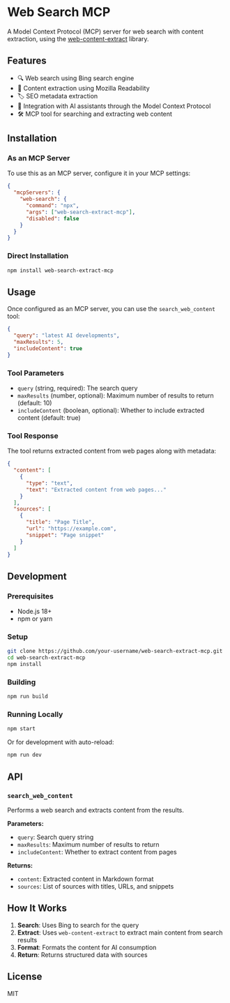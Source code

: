 # Web Search MCP

A Model Context Protocol (MCP) server for web search with content extraction, using the [web-content-extract](https://www.npmjs.com/package/web-content-extract) library.

## Features

- 🔍 Web search using Bing search engine
- 📄 Content extraction using Mozilla Readability
- 🏷️ SEO metadata extraction
- 🧠 Integration with AI assistants through the Model Context Protocol
- 🛠️ MCP tool for searching and extracting web content

## Installation

### As an MCP Server

To use this as an MCP server, configure it in your MCP settings:

```json
{
  "mcpServers": {
    "web-search": {
      "command": "npx",
      "args": ["web-search-extract-mcp"],
      "disabled": false
    }
  }
}
```

### Direct Installation

```bash
npm install web-search-extract-mcp
```

## Usage

Once configured as an MCP server, you can use the `search_web_content` tool:

```json
{
  "query": "latest AI developments",
  "maxResults": 5,
  "includeContent": true
}
```

### Tool Parameters

- `query` (string, required): The search query
- `maxResults` (number, optional): Maximum number of results to return (default: 10)
- `includeContent` (boolean, optional): Whether to include extracted content (default: true)

### Tool Response

The tool returns extracted content from web pages along with metadata:

```json
{
  "content": [
    {
      "type": "text",
      "text": "Extracted content from web pages..."
    }
  ],
  "sources": [
    {
      "title": "Page Title",
      "url": "https://example.com",
      "snippet": "Page snippet"
    }
  ]
}
```

## Development

### Prerequisites

- Node.js 18+
- npm or yarn

### Setup

```bash
git clone https://github.com/your-username/web-search-extract-mcp.git
cd web-search-extract-mcp
npm install
```

### Building

```bash
npm run build
```

### Running Locally

```bash
npm start
```

Or for development with auto-reload:

```bash
npm run dev
```

## API

### `search_web_content`

Performs a web search and extracts content from the results.

**Parameters:**

- `query`: Search query string
- `maxResults`: Maximum number of results to return
- `includeContent`: Whether to extract content from pages

**Returns:**

- `content`: Extracted content in Markdown format
- `sources`: List of sources with titles, URLs, and snippets

## How It Works

1. **Search**: Uses Bing to search for the query
2. **Extract**: Uses `web-content-extract` to extract main content from search results
3. **Format**: Formats the content for AI consumption
4. **Return**: Returns structured data with sources

## License

MIT
